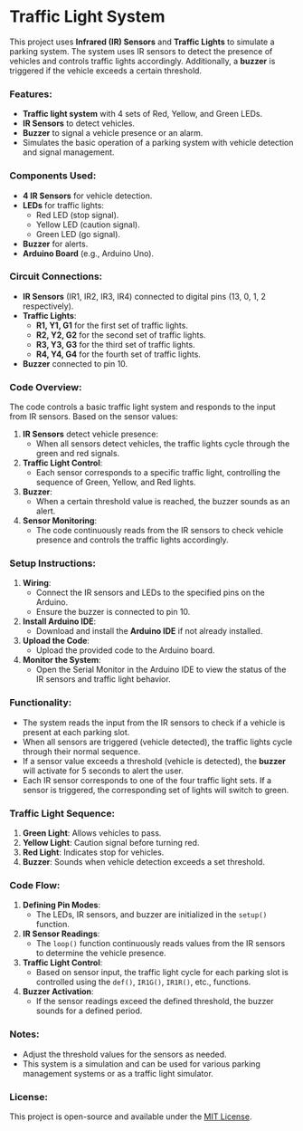 # Traffic Light  System

This project uses **Infrared (IR) Sensors** and **Traffic Lights** to simulate a parking system. The system uses IR sensors to detect the presence of vehicles and controls traffic lights accordingly. Additionally, a **buzzer** is triggered if the vehicle exceeds a certain threshold.

### Features:
- **Traffic light system** with 4 sets of Red, Yellow, and Green LEDs.
- **IR Sensors** to detect vehicles.
- **Buzzer** to signal a vehicle presence or an alarm.
- Simulates the basic operation of a parking system with vehicle detection and signal management.

### Components Used:
- **4 IR Sensors** for vehicle detection.
- **LEDs** for traffic lights:
  - Red LED (stop signal).
  - Yellow LED (caution signal).
  - Green LED (go signal).
- **Buzzer** for alerts.
- **Arduino Board** (e.g., Arduino Uno).

### Circuit Connections:
- **IR Sensors** (IR1, IR2, IR3, IR4) connected to digital pins (13, 0, 1, 2 respectively).
- **Traffic Lights**:
  - **R1, Y1, G1** for the first set of traffic lights.
  - **R2, Y2, G2** for the second set of traffic lights.
  - **R3, Y3, G3** for the third set of traffic lights.
  - **R4, Y4, G4** for the fourth set of traffic lights.
- **Buzzer** connected to pin 10.

### Code Overview:
The code controls a basic traffic light system and responds to the input from IR sensors. Based on the sensor values:
1. **IR Sensors** detect vehicle presence:
   - When all sensors detect vehicles, the traffic lights cycle through the green and red signals.
2. **Traffic Light Control**:
   - Each sensor corresponds to a specific traffic light, controlling the sequence of Green, Yellow, and Red lights.
3. **Buzzer**: 
   - When a certain threshold value is reached, the buzzer sounds as an alert.
4. **Sensor Monitoring**:
   - The code continuously reads from the IR sensors to check vehicle presence and controls the traffic lights accordingly.

### Setup Instructions:
1. **Wiring**: 
   - Connect the IR sensors and LEDs to the specified pins on the Arduino.
   - Ensure the buzzer is connected to pin 10.
2. **Install Arduino IDE**: 
   - Download and install the **Arduino IDE** if not already installed.
3. **Upload the Code**: 
   - Upload the provided code to the Arduino board.
4. **Monitor the System**:
   - Open the Serial Monitor in the Arduino IDE to view the status of the IR sensors and traffic light behavior.

### Functionality:
- The system reads the input from the IR sensors to check if a vehicle is present at each parking slot.
- When all sensors are triggered (vehicle detected), the traffic lights cycle through their normal sequence.
- If a sensor value exceeds a threshold (vehicle is detected), the **buzzer** will activate for 5 seconds to alert the user.
- Each IR sensor corresponds to one of the four traffic light sets. If a sensor is triggered, the corresponding set of lights will switch to green.

### Traffic Light Sequence:
1. **Green Light**: Allows vehicles to pass.
2. **Yellow Light**: Caution signal before turning red.
3. **Red Light**: Indicates stop for vehicles.
4. **Buzzer**: Sounds when vehicle detection exceeds a set threshold.

### Code Flow:
1. **Defining Pin Modes**: 
   - The LEDs, IR sensors, and buzzer are initialized in the `setup()` function.
2. **IR Sensor Readings**:
   - The `loop()` function continuously reads values from the IR sensors to determine the vehicle presence.
3. **Traffic Light Control**: 
   - Based on sensor input, the traffic light cycle for each parking slot is controlled using the `def()`, `IR1G()`, `IR1R()`, etc., functions.
4. **Buzzer Activation**: 
   - If the sensor readings exceed the defined threshold, the buzzer sounds for a defined period.

### Notes:
- Adjust the threshold values for the sensors as needed.
- This system is a simulation and can be used for various parking management systems or as a traffic light simulator.

### License:
This project is open-source and available under the [MIT License](LICENSE).
